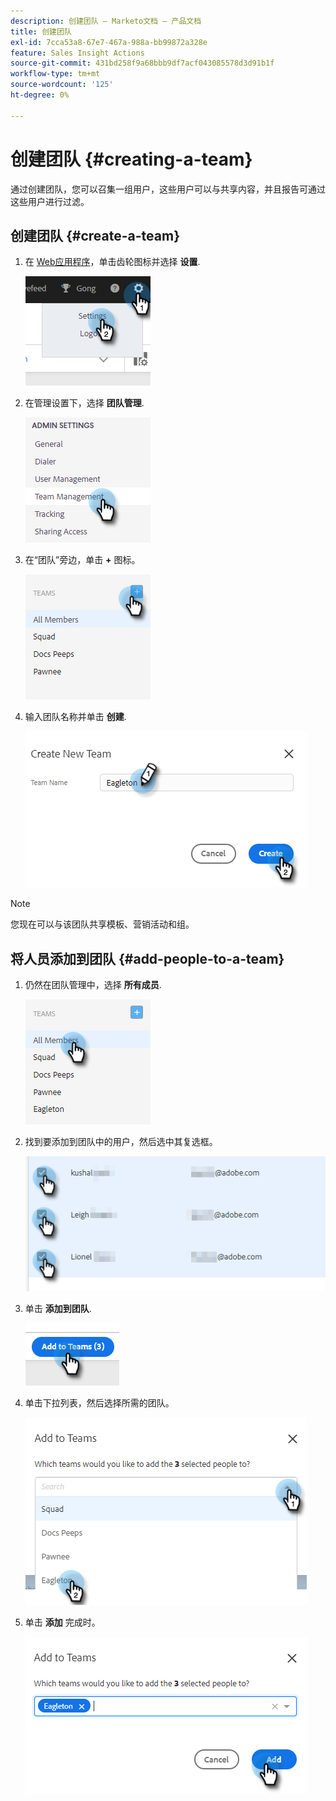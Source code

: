 ```yaml
---
description: 创建团队 — Marketo文档 — 产品文档
title: 创建团队
exl-id: 7cca53a8-67e7-467a-988a-bb99872a328e
feature: Sales Insight Actions
source-git-commit: 431bd258f9a68bbb9df7acf043085578d3d91b1f
workflow-type: tm+mt
source-wordcount: '125'
ht-degree: 0%

---
```


# 创建团队 {#creating-a-team}

通过创建团队，您可以召集一组用户，这些用户可以与共享内容，并且报告可通过这些用户进行过滤。

## 创建团队 {#create-a-team}

1. 在 [Web应用程序](https://toutapp.com/login)，单击齿轮图标并选择 **设置**.

   ![](assets/creating-a-team-1.png)

1. 在管理设置下，选择 **团队管理**.

   ![](assets/creating-a-team-2.png)

1. 在“团队”旁边，单击 **+** 图标。

   ![](assets/creating-a-team-3.png)

1. 输入团队名称并单击 **创建**.

   ![](assets/creating-a-team-4.png)

>[!NOTE]
>
>您现在可以与该团队共享模板、营销活动和组。

## 将人员添加到团队 {#add-people-to-a-team}

1. 仍然在团队管理中，选择 **所有成员**.

   ![](assets/creating-a-team-5.png)

1. 找到要添加到团队中的用户，然后选中其复选框。

   ![](assets/creating-a-team-6.png)

1. 单击 **添加到团队**.

   ![](assets/creating-a-team-7.png)

1. 单击下拉列表，然后选择所需的团队。

   ![](assets/creating-a-team-8.png)

1. 单击 **添加** 完成时。

   ![](assets/creating-a-team-9.png)
